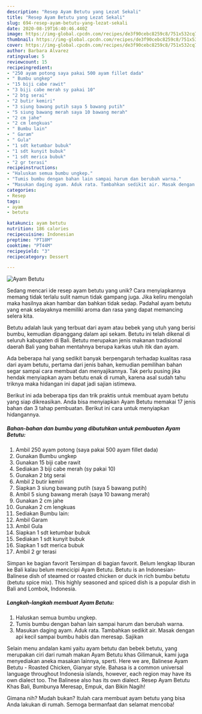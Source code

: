 ```yaml
---
description: "Resep Ayam Betutu yang Lezat Sekali"
title: "Resep Ayam Betutu yang Lezat Sekali"
slug: 694-resep-ayam-betutu-yang-lezat-sekali
date: 2020-08-19T16:40:46.440Z
image: https://img-global.cpcdn.com/recipes/de3f90cebc8259c8/751x532cq70/ayam-betutu-foto-resep-utama.jpg
thumbnail: https://img-global.cpcdn.com/recipes/de3f90cebc8259c8/751x532cq70/ayam-betutu-foto-resep-utama.jpg
cover: https://img-global.cpcdn.com/recipes/de3f90cebc8259c8/751x532cq70/ayam-betutu-foto-resep-utama.jpg
author: Barbara Alvarez
ratingvalue: 5
reviewcount: 15
recipeingredient:
- "250 ayam potong saya pakai 500 ayam fillet dada"
- " Bumbu ungkep"
- "15 biji cabe rawit"
- "3 biji cabe merah sy pakai 10"
- "2 btg serai"
- "2 butir kemiri"
- "3 siung bawang putih saya 5 bawang putih"
- "5 siung bawang merah saya 10 bawang merah"
- "2 cm jahe"
- "2 cm lengkuas"
- " Bumbu lain"
- " Garam"
- " Gula"
- "1 sdt ketumbar bubuk"
- "1 sdt kunyit bubuk"
- "1 sdt merica bubuk"
- "2 gr terasi"
recipeinstructions:
- "Haluskan semua bumbu ungkep."
- "Tumis bumbu dengan bahan lain sampai harum dan berubah warna."
- "Masukan daging ayam. Aduk rata. Tambahkan sedikit air. Masak dengan api kecil sampai bumbu habis dan meresap. Sajikan"
categories:
- Resep
tags:
- ayam
- betutu

katakunci: ayam betutu 
nutrition: 186 calories
recipecuisine: Indonesian
preptime: "PT18M"
cooktime: "PT44M"
recipeyield: "3"
recipecategory: Dessert

---
```



![Ayam Betutu](https://img-global.cpcdn.com/recipes/de3f90cebc8259c8/751x532cq70/ayam-betutu-foto-resep-utama.jpg)

Sedang mencari ide resep ayam betutu yang unik? Cara menyiapkannya memang tidak terlalu sulit namun tidak gampang juga. Jika keliru mengolah maka hasilnya akan hambar dan bahkan tidak sedap. Padahal ayam betutu yang enak selayaknya memiliki aroma dan rasa yang dapat memancing selera kita.

Betutu adalah lauk yang terbuat dari ayam atau bebek yang utuh yang berisi bumbu, kemudian dipanggang dalam api sekam. Betutu ini telah dikenal di seluruh kabupaten di Bali. Betutu merupakan jenis makanan tradisional daerah Bali yang bahan mentahnya berupa karkas utuh itik dan ayam.

Ada beberapa hal yang sedikit banyak berpengaruh terhadap kualitas rasa dari ayam betutu, pertama dari jenis bahan, kemudian pemilihan bahan segar sampai cara membuat dan menyajikannya. Tak perlu pusing jika hendak menyiapkan ayam betutu enak di rumah, karena asal sudah tahu triknya maka hidangan ini dapat jadi sajian istimewa.


Berikut ini ada beberapa tips dan trik praktis untuk membuat ayam betutu yang siap dikreasikan. Anda bisa menyiapkan Ayam Betutu memakai 17 jenis bahan dan 3 tahap pembuatan. Berikut ini cara untuk menyiapkan hidangannya.

<!--inarticleads1-->

##### Bahan-bahan dan bumbu yang dibutuhkan untuk pembuatan Ayam Betutu:

1. Ambil 250 ayam potong (saya pakai 500 ayam fillet dada)
1. Gunakan  Bumbu ungkep
1. Gunakan 15 biji cabe rawit
1. Sediakan 3 biji cabe merah (sy pakai 10)
1. Gunakan 2 btg serai
1. Ambil 2 butir kemiri
1. Siapkan 3 siung bawang putih (saya 5 bawang putih)
1. Ambil 5 siung bawang merah (saya 10 bawang merah)
1. Gunakan 2 cm jahe
1. Gunakan 2 cm lengkuas
1. Sediakan  Bumbu lain:
1. Ambil  Garam
1. Ambil  Gula
1. Siapkan 1 sdt ketumbar bubuk
1. Sediakan 1 sdt kunyit bubuk
1. Siapkan 1 sdt merica bubuk
1. Ambil 2 gr terasi


Simpan ke bagian favorit Tersimpan di bagian favorit. Belum lengkap liburan ke Bali kalau belum mencicipi Ayam Betutu. Betutu is an Indonesian-Balinese dish of steamed or roasted chicken or duck in rich bumbu betutu (betutu spice mix). This highly seasoned and spiced dish is a popular dish in Bali and Lombok, Indonesia. 

<!--inarticleads2-->

##### Langkah-langkah membuat Ayam Betutu:

1. Haluskan semua bumbu ungkep.
1. Tumis bumbu dengan bahan lain sampai harum dan berubah warna.
1. Masukan daging ayam. Aduk rata. Tambahkan sedikit air. Masak dengan api kecil sampai bumbu habis dan meresap. Sajikan


Selain menu andalan kami yaitu ayam betutu dan bebek betutu, yang merupakan ciri dari rumah makan Ayam Betutu khas Gilimanuk, kami juga menyediakan aneka masakan lainnya, sperti. Here we are, Balinese Ayam Betutu - Roasted Chicken, Gianyar style. Bahasa is a common universal language throughout Indonesia islands, however, each region may have its own dialect too. The Balinese also has its own dialect. Resep Ayam Betutu Khas Bali, Bumbunya Meresap, Empuk, dan Bikin Nagih! 

Gimana nih? Mudah bukan? Itulah cara membuat ayam betutu yang bisa Anda lakukan di rumah. Semoga bermanfaat dan selamat mencoba!
